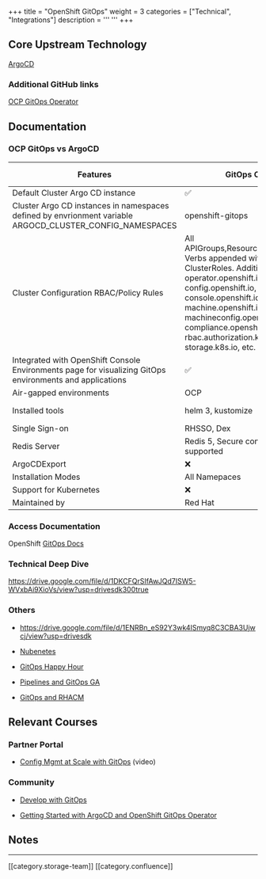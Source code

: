 +++
title = "OpenShift GitOps"
weight = 3
categories = ["Technical", "Integrations"]
description = '''
'''
+++
## Core Upstream Technology
[ArgoCD](https://argo-cd.readthedocs.io/en/stable/)


### Additional GitHub links
[OCP GitOps Operator](https://github.com/redhat-developer/gitops-operator)


## Documentation

### OCP GitOps vs ArgoCD


| Features | GitOps Operator | Argo CD Community Operator | 
|  --- |  --- |  --- | 
| Default Cluster Argo CD instance | ✅ | ❌ | 
| Cluster Argo CD instances in namespaces defined by envrionment variable ARGOCD_CLUSTER_CONFIG_NAMESPACES | openshift-gitops | ❌ | 
| Cluster Configuration RBAC/Policy Rules | All APIGroups,Resources,get,list,watch Verbs appended with admin ClusterRoles. Additional APIGroups: operator.openshift.io,user.openshift.io, config.openshift.io, console.openshift.io, machine.openshift.io, machineconfig.openshift.io, compliance.openshift.io, rbac.authorization.k8s.io, storage.k8s.io, etc. | All APIGroups,Resources,Verbs | 
| Integrated with OpenShift Console Environments page for visualizing GitOps environments and applications | ✅ | ❌ | 
| Air-gapped environments | OCP | ❌ | 
| Installed tools | helm 3, kustomize | helm 2 and 3, kustomize, ksonnet | 
| Single Sign-on | RHSSO, Dex | Keycloak, Dex | 
| Redis Server | Redis 5, Secure connection is not yet supported | Redis 6 | 
| ArgoCDExport | ❌ | ✅ | 
| Installation Modes | All Namepaces | Single, All Namespaces | 
| Support for Kubernetes | ❌ | ✅ | 
| Maintained by | Red Hat | Community | 


### Access Documentation
OpenShift [GitOps Docs](https://docs.openshift.com/container-platform/4.11/cicd/gitops/gitops-release-notes.html)


### Technical Deep Dive
https://drive.google.com/file/d/1DKCFQrSIfAwJQd7ISW5-WVxbAi9XioVs/view?usp=drivesdk300true
### Others

* https://drive.google.com/file/d/1ENRBn_eS92Y3wk4ISmyq8C3CBA3Ujwcj/view?usp=drivesdk


* [Nubenetes](https://nubenetes.com/argo/)


* [GitOps Happy Hour](https://www.youtube.com/watch?v=o03m-1FHhDI&list=PLaR6Rq6Z4IqfGCkI28cUMbNhPhsnj4nq3&index=11&t=10s)


* [Pipelines and GitOps GA](https://cloud.redhat.com/blog/openshift-pipelines-and-openshift-gitops-are-now-generally-available?extIdCarryOver=true&intcmp=7013a000002D1gVAAS&sc_cid=701f2000001OH7EAAW)


* [GitOps and RHACM](https://cloud.redhat.com/blog/understanding-gitops-with-red-hat-advanced-cluster-management?extIdCarryOver=true&sc_cid=701f2000001Css5AAC&intcmp=7013a000002D1gVAAS)




## Relevant Courses

### Partner Portal

* [Config Mgmt at Scale with GitOps](https://training-lms.redhat.com/sso/saml/auth/rhopen?RelayState=deeplinkoffering%3D45035061) (video)




### Community

* [Develop with GitOps](https://developers.redhat.com/courses/gitops)


* [Getting Started with ArgoCD and OpenShift GitOps Operator](https://developers.redhat.com/courses/gitops/getting-started-argocd-and-openshift-gitops-operator)




## Notes




*****

[[category.storage-team]] 
[[category.confluence]] 
